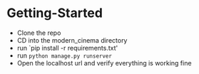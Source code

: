 # Getting-Started

- Clone the repo
- CD into the modern_cinema directory
- run `pip install -r requirements.txt'
- run `python manage.py runserver`
- Open the localhost url and verify everything is working fine
